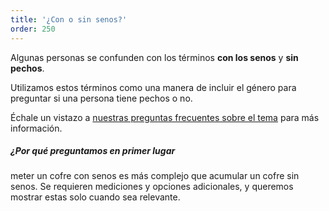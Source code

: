 ```yaml
---
title: '¿Con o sin senos?'
order: 250
---
```


Algunas personas se confunden con los términos **con los senos** y **sin pechos**.

Utilizamos estos términos como una manera de incluir el género para preguntar si una persona tiene pechos o no.

<Tip>

Échale un vistazo a [nuestras preguntas frecuentes sobre el tema](/docs/faq/mamass/) para más información.

</Tip>

<Note>

##### ¿Por qué preguntamos en primer lugar

meter un cofre con senos es más complejo que acumular un cofre sin senos.
Se requieren mediciones y opciones adicionales, y queremos mostrar estas
solo cuando sea relevante.

</Note>
